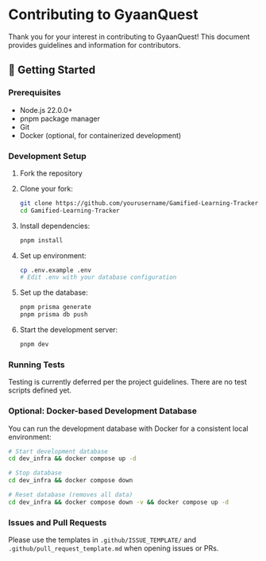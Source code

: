 # Contributing to GyaanQuest

Thank you for your interest in contributing to GyaanQuest! This document provides guidelines and information for contributors.

## 🚀 Getting Started

### Prerequisites

- Node.js 22.0.0+
- pnpm package manager
- Git
- Docker (optional, for containerized development)

### Development Setup

1. Fork the repository
2. Clone your fork:

   ```bash
   git clone https://github.com/yourusername/Gamified-Learning-Tracker.git
   cd Gamified-Learning-Tracker
   ```

3. Install dependencies:

   ```bash
   pnpm install
   ```

4. Set up environment:
   ```bash
   cp .env.example .env
   # Edit .env with your database configuration
   ```
5. Set up the database:
   ```bash
   pnpm prisma generate
   pnpm prisma db push
   ```
6. Start the development server:
   ```bash
   pnpm dev
   ```

### Running Tests

Testing is currently deferred per the project guidelines. There are no test scripts defined yet.

### Optional: Docker-based Development Database

You can run the development database with Docker for a consistent local environment:

```bash
# Start development database
cd dev_infra && docker compose up -d

# Stop database
cd dev_infra && docker compose down

# Reset database (removes all data)
cd dev_infra && docker compose down -v && docker compose up -d
```

### Issues and Pull Requests

Please use the templates in `.github/ISSUE_TEMPLATE/` and `.github/pull_request_template.md` when opening issues or PRs.
